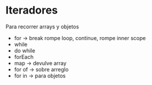 # Iteradores

Para recorrer arrays y objetos

- for -> break rompe loop, continue, rompe inner scope
- while
- do while
- forEach
- map -> devulve array
- for of -> sobre arreglo
- for in -> para objetos
